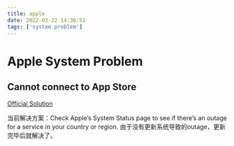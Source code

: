 ```yaml
---
title: apple
date: 2022-03-22 14:36:51
tags: ['system problem']
---
```

# Apple System Problem

## Cannot connect to App Store
[Official Solution](https://support.apple.com/en-us/HT201400)

当前解决方案：Check Apple’s System Status page to see if there’s an outage for a service in your country or region.
由于没有更新系统导致的outage，更新完毕后就解决了。
